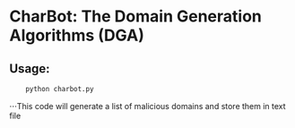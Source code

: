 # CharBot: The Domain Generation Algorithms (DGA)
## Usage:
```python
    python charbot.py
```
⋅⋅⋅This code will generate a list of malicious domains and store them in text file
